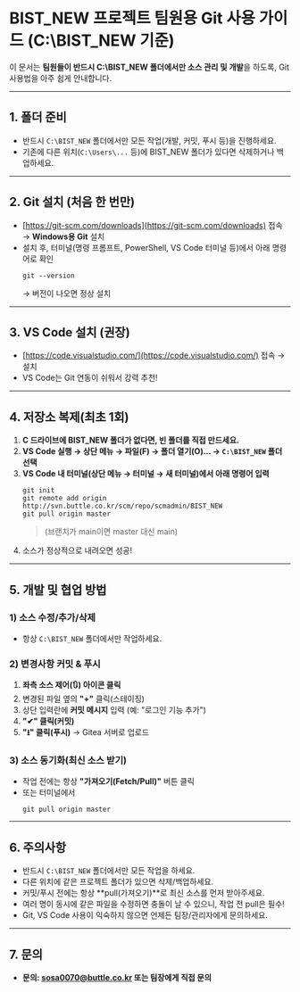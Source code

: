 # BIST_NEW 프로젝트 팀원용 Git 사용 가이드 (C:\BIST_NEW 기준)

이 문서는 **팀원들이 반드시 C:\BIST_NEW 폴더에서만 소스 관리 및 개발**을 하도록, Git 사용법을 아주 쉽게 안내합니다.

---

## 1. 폴더 준비

- 반드시 `C:\BIST_NEW` 폴더에서만 모든 작업(개발, 커밋, 푸시 등)을 진행하세요.
- 기존에 다른 위치(`C:\Users\...` 등)에 BIST_NEW 폴더가 있다면 삭제하거나 백업하세요.

---

## 2. Git 설치 (처음 한 번만)

- [https://git-scm.com/downloads](https://git-scm.com/downloads) 접속 → **Windows용 Git** 설치
- 설치 후, 터미널(명령 프롬프트, PowerShell, VS Code 터미널 등)에서 아래 명령어로 확인
  ```
  git --version
  ```
  → 버전이 나오면 정상 설치

---

## 3. VS Code 설치 (권장)

- [https://code.visualstudio.com/](https://code.visualstudio.com/) 접속 → 설치
- VS Code는 Git 연동이 쉬워서 강력 추천!

---

## 4. 저장소 복제(최초 1회)

1. **C 드라이브에 BIST_NEW 폴더가 없다면, 빈 폴더를 직접 만드세요.**
2. **VS Code 실행 → 상단 메뉴 → 파일(F) → 폴더 열기(O)... → `C:\BIST_NEW` 폴더 선택**
3. **VS Code 내 터미널(상단 메뉴 → 터미널 → 새 터미널)에서 아래 명령어 입력**
   ```
   git init
   git remote add origin http://svn.buttle.co.kr/scm/repo/scmadmin/BIST_NEW
   git pull origin master
   ```
   > (브랜치가 main이면 master 대신 main)
4. 소스가 정상적으로 내려오면 성공!

---

## 5. 개발 및 협업 방법

### 1) 소스 수정/추가/삭제

- 항상 `C:\BIST_NEW` 폴더에서만 작업하세요.

### 2) 변경사항 커밋 & 푸시

1. **좌측 소스 제어(🔃) 아이콘 클릭**
2. 변경된 파일 옆의 **"+"** 클릭(스테이징)
3. 상단 입력란에 **커밋 메시지** 입력 (예: "로그인 기능 추가")
4. **"✔" 클릭(커밋)**
5. **"⭳" 클릭(푸시)** → Gitea 서버로 업로드

### 3) 소스 동기화(최신 소스 받기)

- 작업 전에는 항상 **"가져오기(Fetch/Pull)"** 버튼 클릭
- 또는 터미널에서
  ```
  git pull origin master
  ```

---

## 6. 주의사항

- 반드시 `C:\BIST_NEW` 폴더에서만 모든 작업을 하세요.
- 다른 위치에 같은 프로젝트 폴더가 있으면 삭제/백업하세요.
- 커밋/푸시 전에는 항상 **pull(가져오기)**로 최신 소스를 먼저 받아주세요.
- 여러 명이 동시에 같은 파일을 수정하면 충돌이 날 수 있으니, 작업 전 pull은 필수!
- Git, VS Code 사용이 익숙하지 않으면 언제든 팀장/관리자에게 문의하세요.

---

## 7. 문의

- **문의: sosa0070@buttle.co.kr 또는 팀장에게 직접 문의**
